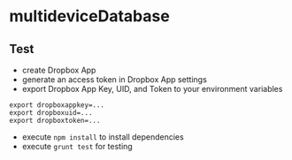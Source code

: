 multideviceDatabase
===================
Test
----
* create Dropbox App
* generate an access token in Dropbox App settings
* export Dropbox App Key, UID, and Token to your environment variables
```
export dropboxappkey=...
export dropboxuid=...
export dropboxtoken=...
```
* execute `npm install` to install dependencies
* execute `grunt test` for testing
